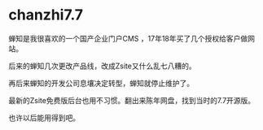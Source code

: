 # chanzhi7.7

蝉知是我很喜欢的一个国产企业门户CMS ，17年18年买了几个授权给客户做网站。

后来的蝉知几次更改产品线，改成Zsite又什么乱七八糟的。

再后来蝉知的开发公司息壤决定转型，蝉知就停止维护了。

最新的Zsite免费版后台也用不习惯。翻出来陈年网盘，找到当时的7.7开源版。

也许以后能用得到吧。

